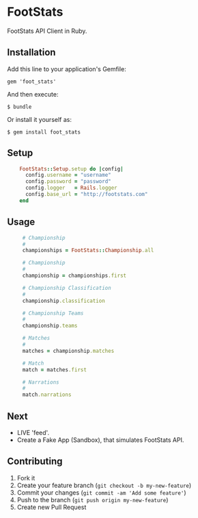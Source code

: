 # FootStats

FootStats API Client in Ruby.

## Installation

Add this line to your application's Gemfile:

    gem 'foot_stats'

And then execute:

    $ bundle

Or install it yourself as:

    $ gem install foot_stats

## Setup

```ruby
    FootStats::Setup.setup do |config|
      config.username = "username"
      config.password = "password"
      config.logger   = Rails.logger
      config.base_url = "http://footstats.com"
    end
```

## Usage

```ruby
     # Championship
     #
     championships = FootStats::Championship.all

     # Championship
     #
     championship = championships.first

     # Championship Classification
     #
     championship.classification 

     # Championship Teams
     #
     championship.teams

     # Matches
     #
     matches = championship.matches

     # Match
     match = matches.first

     # Narrations
     #
     match.narrations
```

## Next

* LIVE 'feed'.
* Create a Fake App (Sandbox), that simulates FootStats API.

## Contributing

1. Fork it
2. Create your feature branch (`git checkout -b my-new-feature`)
3. Commit your changes (`git commit -am 'Add some feature'`)
4. Push to the branch (`git push origin my-new-feature`)
5. Create new Pull Request
